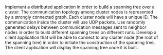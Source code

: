 
Implement a distributed application in order to build a spanning tree over a cluster.
The communication topology among cluster nodes is represented by a strongly connected graph. Each cluster node will have a unique ID.
The communication inside the cluster will use UDP packets.
Use randomly generated delays between communication messages sent to neighbor nodes in order to build different spanning trees
on different runs.
Develop a client application that will be able to connect to any cluster node (the root of the spanning tree) in order to initiate
the construction of the spanning tree. The client application will display the spanning tree once it is built.
